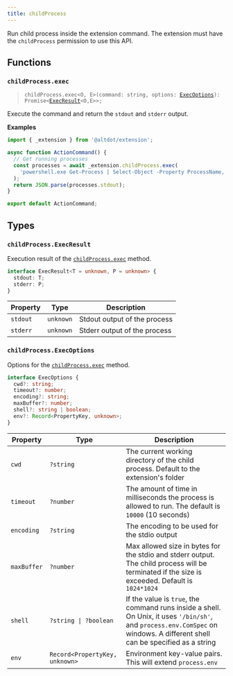 ```yaml
---
title: childProcess
---
```


Run child process inside the extension command. The extension must have the `childProcess` permission to use this API.

## Functions

### `childProcess.exec`
> <code>childProcess.exec\<O, E>(command: string, options: [ExecOptions](#childprocessexecoptions)): Promise<[ExecResult](#childprocessexecresult)\<O,E>>;</code>

Execute the command and return the `stdout` and `stderr` output.

**Examples**
```ts
import { _extension } from '@altdot/extension';

async function ActionCommand() {
  // Get running processes
  const processes = await _extension.childProcess.exec(
    'powershell.exe Get-Process | Select-Object -Property ProcessName, Path, Product, MainWindowTitle | ConvertTo-Json'
  );
  return JSON.parse(processes.stdout);
}

export default ActionCommand;
```

## Types

### `childProcess.ExecResult`

Execution result of the [`childProcess.exec`](#childprocessexec) method.

```ts
interface ExecResult<T = unknown, P = unknown> {
  stdout: T;
  stderr: P;
}
```
| Property | Type | Description |
| ----------- | ----------- | ----------- |
| `stdout` | `unknown` | Stdout output of the process |
| `stderr` | `unknown` | Stderr output of the process |

### `childProcess.ExecOptions`

Options for the [`childProcess.exec`](#childprocessexec) method.

```ts
interface ExecOptions {
  cwd?: string;
  timeout?: number;
  encoding?: string;
  maxBuffer?: number;
  shell?: string | boolean;
  env?: Record<PropertyKey, unknown>;
}
```

| Property | Type | Description |
| ----------- | ----------- | ----------- |
| `cwd` | `?string` | The current working directory of the child process. Default to the extension's folder |
| `timeout` | `?number` | The amount of time in milliseconds the process is allowed to run. The default is `10000` (10 seconds) |
| `encoding` | `?string` | The encoding to be used for the stdio output |
| `maxBuffer` | `?number` | Max allowed size in bytes for the stdio and stderr output. The child process will be terminated if the size is exceeded. Default is `1024*1024` |
| `shell` | `?string \| ?boolean` | If the value is `true`, the command runs inside a shell. On Unix, it uses `'/bin/sh'`, and `process.env.ComSpec` on windows. A different shell can be specified as a string |
| `env` | `Record<PropertyKey, unknown>` | Environment key-value pairs. This will extend `process.env` |
